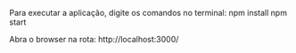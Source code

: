 Para executar a aplicação, digite os comandos no terminal:
npm install
npm start

Abra o browser na rota:
http://localhost:3000/